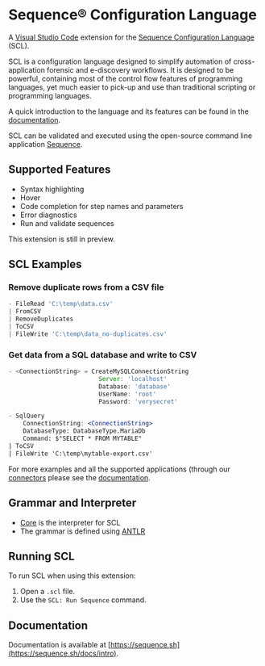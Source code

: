 # Sequence® Configuration Language

A [Visual Studio Code](https://code.visualstudio.com/) extension for
the [Sequence Configuration Language](https://sequence.sh) (SCL).

SCL is a configuration language designed to simplify automation
of cross-application forensic and e-discovery workflows.
It is designed to be powerful, containing most of the control flow
features of programming languages,
yet much easier to pick-up and use than traditional scripting or
programming languages.

A quick introduction to the language and its features can be found in the
[documentation](https://sequence.sh/docs/sequence-configuration-language).

SCL can be validated and executed using the open-source command line
application [Sequence](https://sequence.sh).

## Supported Features

- Syntax highlighting
- Hover
- Code completion for step names and parameters
- Error diagnostics
- Run and validate sequences

This extension is still in preview.

## SCL Examples

### Remove duplicate rows from a CSV file

```jsx
- FileRead 'C:\temp\data.csv'
| FromCSV
| RemoveDuplicates
| ToCSV
| FileWrite 'C:\temp\data_no-duplicates.csv'
```

### Get data from a SQL database and write to CSV

```jsx
- <ConnectionString> = CreateMySQLConnectionString
                         Server: 'localhost'
                         Database: 'database'
                         UserName: 'root'
                         Password: 'verysecret'

- SqlQuery
    ConnectionString: <ConnectionString>
    DatabaseType: DatabaseType.MariaDb
    Command: $"SELECT * FROM MYTABLE"
| ToCSV
| FileWrite 'C:\temp\mytable-export.csv'
```

For more examples and all the supported applications (through our
[connectors](https://sequence.sh/docs/connectors/core)
please see the [documentation](https://sequence.sh/docs/examples/core).

## Grammar and Interpreter

- [Core](https://gitlab.com/sequence/core) is the interpreter for SCL
- The grammar is defined using [ANTLR](https://www.antlr.org/)

## Running SCL

To run SCL when using this extension:

1. Open a `.scl` file.
2. Use the `SCL: Run Sequence` command.

## Documentation

Documentation is available at [https://sequence.sh](https://sequence.sh/docs/intro).
